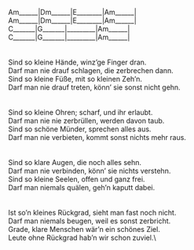 Am\_\_\_\_\_\_|Dm\_\_\_\_\_\_|E\_\_\_\_\_\_\_\_|Am\_\_\_\_\_\_|\
Am\_\_\_\_\_\_|Dm\_\_\_\_\_\_|E\_\_\_\_\_\_\_\_|Am\_\_\_\_\_\_|\
C\_\_\_\_\_\_\_|G\_\_\_\_\_\_\_|\_\_\_\_\_\_\_\_\_|Am\_\_\_\_\_\_|\
C\_\_\_\_\_\_\_|G\_\_\_\_\_\_\_|\_\_\_\_\_\_\_\_\_|Am\_\_\_\_\_\_|\
\
\
Sind&nbsp;so&nbsp;kleine&nbsp;Hände,&nbsp;winz’ge&nbsp;Finger&nbsp;dran.\
Darf&nbsp;man&nbsp;nie&nbsp;drauf&nbsp;schlagen,&nbsp;die&nbsp;zerbrechen&nbsp;dann.\
Sind&nbsp;so&nbsp;kleine&nbsp;Füße,&nbsp;mit&nbsp;so&nbsp;kleinen&nbsp;Zeh’n.\
Darf&nbsp;man&nbsp;nie&nbsp;drauf&nbsp;treten,&nbsp;könn’&nbsp;sie&nbsp;sonst&nbsp;nicht&nbsp;gehn.\
\
\
Sind&nbsp;so&nbsp;kleine&nbsp;Ohren;&nbsp;scharf,&nbsp;und&nbsp;ihr&nbsp;erlaubt.\
Darf&nbsp;man&nbsp;nie&nbsp;nie&nbsp;zerbrüllen,&nbsp;werden&nbsp;davon&nbsp;taub.\
Sind&nbsp;so&nbsp;schöne&nbsp;Münder,&nbsp;sprechen&nbsp;alles&nbsp;aus.\
Darf&nbsp;man&nbsp;nie&nbsp;verbieten,&nbsp;kommt&nbsp;sonst&nbsp;nichts&nbsp;mehr&nbsp;raus.\
\
\
Sind&nbsp;so&nbsp;klare&nbsp;Augen,&nbsp;die&nbsp;noch&nbsp;alles&nbsp;sehn.\
Darf&nbsp;man&nbsp;nie&nbsp;verbinden,&nbsp;könn’&nbsp;sie&nbsp;nichts&nbsp;verstehn.\
Sind&nbsp;so&nbsp;kleine&nbsp;Seelen,&nbsp;offen&nbsp;und&nbsp;ganz&nbsp;frei.\
Darf&nbsp;man&nbsp;niemals&nbsp;quälen,&nbsp;geh’n&nbsp;kaputt&nbsp;dabei.\
\
\
Ist&nbsp;so’n&nbsp;kleines&nbsp;Rückgrad,&nbsp;sieht&nbsp;man&nbsp;fast&nbsp;noch&nbsp;nicht.\
Darf&nbsp;man&nbsp;niemals&nbsp;beugen,&nbsp;weil&nbsp;es&nbsp;sonst&nbsp;zerbricht.\
Grade,&nbsp;klare&nbsp;Menschen&nbsp;wär’n&nbsp;ein&nbsp;schönes&nbsp;Ziel.\
Leute&nbsp;ohne&nbsp;Rückgrad&nbsp;hab’n&nbsp;wir&nbsp;schon&nbsp;zuviel.\

